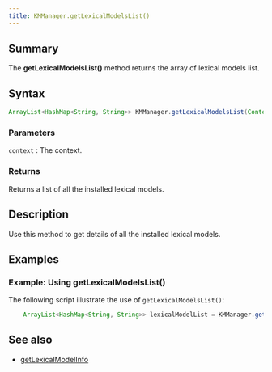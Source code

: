```yaml
---
title: KMManager.getLexicalModelsList()
---
```


## Summary
The **getLexicalModelsList()** method returns the array of lexical models list.

## Syntax
```java
ArrayList<HashMap<String, String>> KMManager.getLexicalModelsList(Context context)
```

### Parameters
`context`
: The context.

### Returns
Returns a list of all the installed lexical models.

## Description
Use this method to get details of all the installed lexical models.

## Examples

### Example: Using getLexicalModelsList()
The following script illustrate the use of `getLexicalModelsList()`:
```java
    ArrayList<HashMap<String, String>> lexicalModelList = KMManager.getLexicalModelsList(context);
```

## See also
* [getLexicalModelInfo](getLexicalModelInfo())

